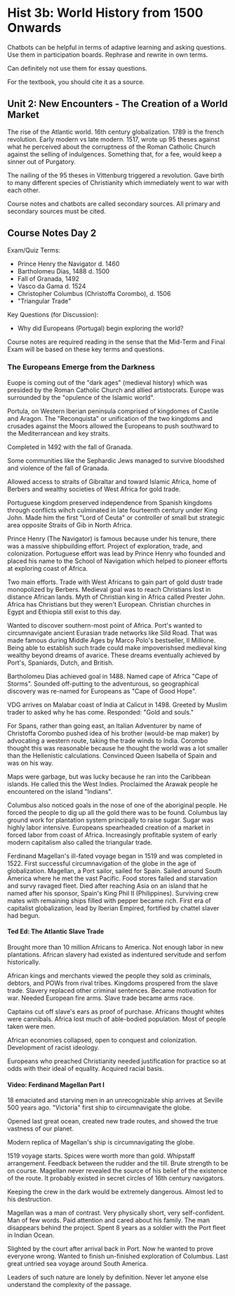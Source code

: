 # Hist 3b: World History from 1500 Onwards

Chatbots can be helpful in terms of adaptive learning and asking questions. Use them in participation boards. Rephrase and rewrite in own terms. 

Can definitely not use them for essay questions. 

For the textbook, you should cite it as a source. 

## Unit 2: New Encounters - The Creation of a World Market

The rise of the Atlantic world. 16th century globalization. 1789 is the french revolution. Early modern vs late modern. 
1517, wrote up 95 theses against what he perceived about the corruptness of the Roman Catholic Church against the selling of indulgences. Something that, for a fee, would keep a sinner out of Purgatory. 

The nailing of the 95 theses in Vittenburg triggered a revolution. Gave birth to many different species of Christianity which immediately went to war with each other. 

Course notes and chatbots are called secondary sources. All primary and secondary sources must be cited. 

## Course Notes Day 2

Exam/Quiz Terms:
- Prince Henry the Navigator d. 1460
- Bartholomeu Dias, 1488 d. 1500
- Fall of Granada, 1492
- Vasco da Gama d. 1524
- Christopher Columbus (Christoffa Corombo), d. 1506
- "Triangular Trade"

Key Questions (for Discussion):
- Why did Europeans (Portugal) begin exploring the world?

Course notes are required reading in the sense that the Mid-Term and Final Exam will be based on these key terms and questions.

### The Europeans Emerge from the Darkness

Euope is coming out of the "dark ages" (medieval history) which was presided by the Roman Catholic Church and allied artistocrats. Europe was surrounded by the "opulence of the Islamic world". 

Portula, on Western Iberian peninsula comprised of kingdomes of Castile and Aragon. The "Reconquista" or unification of the two kingdoms and crusades against the Moors allowed the Europeans to push southward to the Mediterrancean and key straits. 

Completed in 1492 with the fall of Granada. 

Some communities like the Sephardic Jews managed to survive bloodshed and violence of the fall of Granada. 

Allowed access to straits of Gibraltar and toward Islamic Africa, home of Berbers and wealthy societies of West Africa for gold trade.

Portuguese kingdom preserved independence from Spanish kingdoms through conflicts wihch culminated in late fourteenth century under King John. Made him the first "Lord of Ceuta" or controller of small but strategic area opposite Straits of Gib in North Africa. 

Prince Henry (The Navigator) is famous because under his tenure, there was a massive shipbuilding effort. Project of exploration, trade, and colonization. Portuguese effort was lead by Prince Henry who founded and placed his name to the School of Navigation which helped to pioneer efforts at exploring coast of Africa. 

Two main efforts. Trade with West Africans to gain part of gold dustr trade monopolized by Berbers. Medieval goal was to reach Christians lost in distance African lands. Myth of Christian king in Africa called Prester John. Africa has Christians but they weren't European. Christian churches in Egypt and Ethiopia still exist to this day. 

Wanted to discover southern-most point of Africa. Port's wanted to circumnavigate ancient Eurasian trade networks like Sild Road. That was made famous during Middle Ages by Marco Polo's bestseller, Il Millione. Being able to establish such trade could make impoverishsed medieval king wealthy beyond dreams of avarice. These dreams eventually achieved by Port's, Spaniards, Dutch, and British. 

Bartholomeu Dias achieved goal in 1488. Named cape of Africa "Cape of Storms". Sounded off-putting to the adventurous, so geographical discovery was re-named for Europeans as "Cape of Good Hope".

VDG arrives on Malabar coast of India at Calicut in 1498. Greeted by Muslim trader to asked why he has come. Responded: "Gold and souls."

For Spans, rather than going east, an Italian Adventurer by name of Christoffa Corombo pushed idea of his brother (would-be map maker) by advocating a western route, taking the trade winds to India. Corombo thought this was reasonable because he thought the world was a lot smaller than the Hellenistic calculations. Convinced Queen Isabella of Spain and was on his way.

Maps were garbage, but was lucky because he ran into the Caribbean islands. He called this the West Indies. Proclaimed the Arawak people he encountered on the island "Indians". 

Columbus also noticed goals in the nose of one of the aboriginal people. He forced the people to dig up all the gold there was to be found. Columbus lay ground work for plantation system principally to raise sugar. Sugar was highly labor intensive. Europeans spearheaded creation of a market in forced labor from coast of Africa. Increasingly profitable system of early modern capitalism also called the triangular trade.

Ferdinand Magellan's ill-fated voyage began in 1519 and was completed in 1522. First successful circumnavigation of the globe in the age of globalization. Magellan, a Port sailor, sailed for Spain. Sailed around South America where he met the vast Pacific. Food stores failed and starvation and survy ravaged fleet. Died after reaching Asia on an island that he named after his sponsor, Spain's King Phil II (Philippines). Surviving crew mates with remaining ships filled with pepper became rich. First era of capitalist globalization, lead by Iberian Empired, fortified by chattel slaver had begun.

#### Ted Ed: The Atlantic Slave Trade

Brought more than 10 million Africans to America. Not enough labor in new plantations. African slavery had existed as indentured servitude and serfom historically. 

African kings and merchants viewed the people they sold as criminals, debtors, and POWs from rival tribes. Kingdoms prospered from the slave trade. Slavery replaced other criminal sentences. Became motivation for war. Needed European fire arms. Slave trade became arms race. 

Captains cut off slave's ears as proof of purchase. Africans thought whites were cannibals. Africa lost much of able-bodied population. Most of people taken were men.

African economies collapsed, open to conquest and colonization. Development of racist ideology. 

Europeans who preached Christianity needed justification for practice so at odds with their ideal of equality. Acquired racial basis. 

#### Video: Ferdinand Magellan Part I

18 emaciated and starving men in an unrecognizable ship arrives at Seville 500 years ago. "Victoria" first ship to circumnavigate the globe. 

Opened last great ocean, created new trade routes, and showed the true vastness of our planet. 

Modern replica of Magellan's ship is circumnavigating the globe. 

1519 voyage starts. Spices were worth more than gold. Whipstaff arrangement. Feedback between the rudder and the till. Brute strength to be on course. Magellan never revealed the source of his belief of the existence of the route. It probably existed in secret circles of 16th century navigators. 

Keeping the crew in the dark would be extremely dangerous. Almost led to his destruction. 

Magellan was a man of contrast. Very physically short, very self-confident. Man of few words. Paid attention and cared about his family. The man disappears behind the project. Spent 8 years as a soldier with the Port fleet in Indian Ocean. 

Slighted by the court after arrival back in Port. Now he wanted to prove everyone wrong. Wanted to finish un-finished exploration of Columbus. Last great untried sea voyage around South America. 

Leaders of such nature are lonely by definition. Never let anyone else understand the complexity of the passage. 




